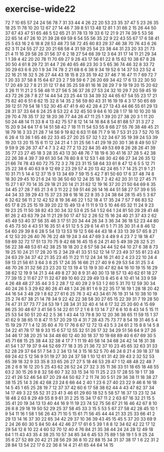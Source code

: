 # exercise-wide22
72
7
10
65
57
24
24
56
78
7
31
33
44
4
26
22
20
53
23
35
37
47
5
23
26
35
18
25
11
78
10
20
12
67
27
14
46
7
39
8
51
13
48
12
81
1
31
66
2
15
26
44
50
37
67
43
47
51
65
46
5
52
65
21
31
78
13
19
33
6
12
21
9
21
74
39
5
53
56
22
65
14
47
26
10
21
39
28
69
59
6
54
55
56
35
22
9
22
43
55
67
17
6
58
41
25
5
63
16
2
6
18
8
28
53
48
73
58
72
45
60
83
29
37
46
38
70
76
43
6
26
62
3
11
24
55
27
22
20
21
68
58
4
31
59
25
54
23
38
44
31
23
20
33
21
73
21
4
11
16
29
58
26
31
56
37
6
2
18
27
54
68
39
12
3
64
31
17
14
11
21
29
34
1
1
39
4
42
20
20
78
11
70
69
27
9
26
43
17
56
61
22
8
15
62
10
38
67
8
28
30
50
4
61
8
29
72
31
44
7
26
40
65
46
23
30
3
5
65
36
74
46
32
8
33
72
30
29
63
6
6
20
1
9
34
74
78
2
21
68
6
6
38
9
34
19
52
6
14
37
53
23
52
4
22
16
21
16
32
5
26
27
44
43
18
15
8
23
35
19
42
37
46
7
16
47
11
7
69
72
7
1
20
33
37
58
8
15
64
67
23
2
7
59
59
6
7
26
20
69
34
42
17
6
13
22
30
50
17
20
49
32
7
8
21
31
12
17
84
35
25
59
81
16
16
28
29
7
9
19
19
20
15
20
62
3
26
11
11
21
2
5
56
48
11
27
56
5
36
37
26
27
53
24
32
10
29
7
20
59
45
19
43
72
26
28
7
8
27
14
44
54
23
25
44
13
34
39
32
44
65
67
54
55
23
17
21
75
82
40
6
51
6
62
15
32
8
14
35
2
56
59
80
43
31
16
19
19
4
3
17
50
65
69
39
12
51
79
54
18
1
52
30
45
47
41
9
40
42
28
4
27
13
43
44
66
55
61
29
13
28
31
37
33
64
6
24
25
8
53
22
4
32
45
50
9
64
6
10
28
1
17
18
10
10
20
18
29
70
4
78
35
17
32
18
20
36
77
44
26
47
11
25
1
39
20
27
38
20
3
1
11
20
50
24
48
14
11
33
8
4
13
42
75
57
8
12
14
14
16
84
8
54
81
88
57
31
3
27
2
15
20
9
34
64
17
6
14
51
58
42
7
18
11
11
54
53
55
8
68
27
55
76
38
48
45
21
18
79
16
3
33
21
28
7
14
56
9
19
82
6
63
11
68
71
7
9
16
7
53
31
23
7
52
70
15
6
26
4
13
36
1
65
46
22
33
45
27
20
25
57
32
1
22
34
67
35
19
39
24
53
39
19
20
13
20
15
15
6
11
12
24
21
4
1
31
25
56
1
41
29
19
20
30
1
36
8
49
50
57
9
59
9
26
26
37
47
4
7
3
2
42
77
2
13
22
84
35
49
53
69
8
26
28
26
41
39
35
77
23
27
45
18
3
28
35
43
13
30
48
76
7
18
19
6
30
41
16
37
28
5
42
38
22
26
38
4
39
7
39
61
30
54
78
80
8
8
12
53
1
48
30
42
66
27
34
26
35
12
21
66
74
78
43
60
72
75
72
3
2
78
23
31
15
58
64
33
61
8
47
12
6
5
5
12
71
25
22
38
6
40
63
9
9
12
69
2
23
29
57
4
20
13
42
24
65
1
7
14
25
21
9
1
21
10
31
71
5
14
4
12
37
15
9
13
34
69
7
59
15
5
42
7
81
50
60
17
6
37
48
74
8
18
30
29
45
10
21
6
24
10
36
50
60
12
24
35
18
7
2
42
42
20
31
12
27
45
71
15
27
1
87
70
14
35
29
18
21
20
14
21
31
62
12
19
16
37
20
21
50
64
69
6
35
34
45
27
28
7
65
21
3
6
3
11
22
2
59
51
46
26
14
16
44
51
58
27
57
39
6
55
44
34
33
39
29
43
15
37
23
39
6
18
16
22
8
35
3
24
38
64
28
15
45
5
3
67
6
32
62
56
11
2
12
42
52
8
19
36
46
22
1
52
18
4
17
35
24
7
57
7
66
83
52
65
17
8
25
25
15
19
39
20
22
15
49
13
4
11
11
9
13
5
10
46
65
32
11
24
9
23
19
23
25
11
50
38
82
43
30
34
32
53
6
25
54
1
52
64
1
24
81
50
29
28
41
48
81
26
2
43
63
79
24
11
21
29
50
17
47
52
2
26
52
15
16
24
40
21
37
43
2
62
45
49
53
40
37
56
35
46
3
17
51
20
34
44
26
34
3
36
34
36
18
52
23
44
80
6
45
73
50
4
43
51
16
35
51
4
51
12
5
5
29
6
14
41
5
1
71
35
30
31
4
8
46
12
54
60
29
39
8
6
28
5
54
13
13
53
19
12
5
66
44
43
18
4
33
13
39
57
65
8
21
4
12
53
20
26
40
76
76
22
48
19
24
3
44
47
69
3
4
49
9
4
23
7
2
18
18
47
59
69
32
72
17
51
13
70
75
9
42
68
16
45
15
6
24
21
40
5
49
39
28
32
5
21
56
22
38
48
53
61
42
38
25
18
18
20
2
8
57
58
34
44
52
64
10
27
6
38
8
73
19
25
10
24
21
17
28
20
15
2
34
29
41
33
51
52
12
14
17
23
49
37
55
81
23
43
24
63
29
34
37
42
21
35
23
45
11
22
11
12
24
34
16
21
40
2
4
23
22
10
24
4
59
13
21
56
61
3
64
3
8
25
17
24
35
16
66
21
27
40
9
6
29
53
54
31
25
3
4
48
70
26
31
32
56
23
23
20
12
13
19
4
13
19
9
30
47
82
84
16
10
19
15
16
29
38
62
12
19
9
14
21
3
44
49
8
27
30
8
9
31
40
30
13
18
57
13
40
62
61
18
27
77
39
15
2
11
67
27
11
32
67
89
10
60
22
29
49
13
8
45
6
4
10
41
14
33
9
59
4
26
48
48
27
35
44
3
5
2
28
7
12
40
29
2
9
53
1
2
60
5
31
70
12
59
30
34
40
24
26
5
3
29
62
80
26
41
48
1
24
26
81
1
6
9
22
35
17
16
19
1
28
18
20
42
44
16
54
3
48
29
1
8
62
27
61
6
25
76
3
42
43
34
61
76
19
31
14
10
38
10
19
25
2
74
67
38
21
14
78
34
9
22
42
22
38
58
30
27
65
15
22
39
31
7
19
28
50
74
47
31
37
73
77
24
53
19
1
28
34
31
32
40
4
14
6
17
32
25
20
60
4
15
69
86
25
30
48
67
3
41
56
5
14
22
61
17
2
1
6
8
13
14
7
27
6
6
10
8
43
14
5
15
11
25
53
54
50
51
20
42
2
5
36
1
43
44
13
79
8
30
12
20
36
36
65
11
59
15
1
37
41
62
9
38
65
11
8
47
11
57
20
29
13
4
31
7
28
43
75
73
77
8
54
19
31
46
5
4
15
19
29
77
1
4
12
35
60
4
70
17
76
6
67
12
72
13
43
5
3
24
61
2
15
8
8
14
5
8
34
22
41
78
17
18
9
33
15
6
57
12
55
32
51
26
17
32
34
29
51
56
64
9
27
26
34
46
17
38
20
25
14
34
48
60
12
40
30
18
37
10
19
68
89
40
6
67
69
30
5
45
71
68
15
25
38
44
32
38
4
17
7
1
11
19
40
58
14
34
68
24
42
14
18
31
38
41
54
1
37
19
37
9
44
52
69
77
18
3
35
21
36
72
37
10
23
45
65
32
63
31
33
52
28
29
37
64
51
7
54
3
2
34
13
14
3
15
16
52
5
70
46
24
8
21
4
39
18
37
18
69
24
42
5
12
56
9
51
19
27
30
24
37
58
1
10
12
61
31
42
39
43
2
32
52
53
65
39
18
32
9
33
35
8
33
65
26
27
27
5
18
46
53
29
47
1
12
48
48
22
48
7
28
2
6
8
16
12
20
5
25
43
62
26
52
24
27
32
3
35
11
36
33
51
18
65
18
48
55
63
2
30
15
26
9
8
32
56
60
7
32
33
15
34
10
11
25
2
23
17
28
55
19
1
17
38
22
41
26
52
46
54
87
20
29
44
50
62
7
2
11
74
30
5
51
29
36
38
11
18
38
27
38
15
25
14
3
26
42
68
23
24
6
66
44
2
40
1
23
6
27
40
23
22
9
46
6
16
18
14
5
45
1
65
25
28
19
7
12
37
37
42
60
6
17
58
38
62
44
4
43
47
82
37
34
14
17
49
3
22
55
52
31
23
41
3
46
61
29
60
18
52
5
58
57
16
37
13
23
12
34
18
48
2
63
8
29
49
55
8
9
61
31
2
25
15
34
17
67
11
2
2
63
67
16
32
21
15
5
35
41
20
19
34
13
13
40
44
16
9
11
19
23
74
52
75
56
67
21
16
46
42
67
8
10
26
6
8
29
18
19
50
52
29
25
37
58
45
33
3
15
5
53
5
67
27
58
42
28
45
10
1
9
54
11
16
1
58
1
56
26
43
71
10
5
15
61
71
56
45
44
44
21
33
25
33
66
41
2
29
13
14
16
37
30
22
65
34
42
29
37
10
36
39
43
45
15
45
5
37
20
33
69
9
2
24
26
60
30
5
84
50
44
42
46
27
17
61
6
5
39
1
8
8
12
34
62
42
22
17
12
29
54
12
8
10
22
4
60
52
70
12
40
4
76
84
21
35
38
44
24
24
28
12
49
18
64
1
11
43
43
35
4
38
25
10
57
34
85
34
6
45
53
75
89
1
58
19
1
5
9
25
24
35
6
27
52
89
20
42
21
28
56
29
36
8
10
22
88
15
34
31
37
38
17
1
6
22
31
2
28
84
13
54
22
17
6
22
36
8
14
4
21
41
65
44
64
14
15
